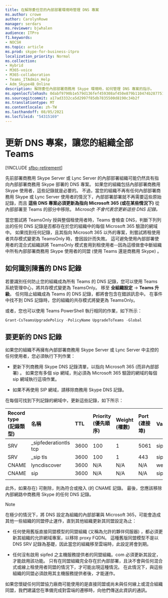 ```yaml
---
title: 在解除委任您的內部部署環境時管理 DNS 專案
ms.author: crowe
author: CarolynRowe
manager: serdars
ms.reviewer: bjwhalen
audience: ITPro
f1.keywords:
- NOCSH
ms.topic: article
ms.prod: skype-for-business-itpro
localization_priority: Normal
ms.collection:
- Hybrid
- M365-voice
- M365-collaboration
- Teams_ITAdmin_Help
- Adm_Skype4B_Online
description: 解除委任內部部署商務用 Skype 環境時，如何管理 DNS 專案的指示。
ms.openlocfilehash: 0dabf9790b1e579d136fef459308af450e879b110474b2877513855c8e78cf29
ms.sourcegitcommit: a17ad3332ca5d2997f85db7835500d8190c34b2f
ms.translationtype: MT
ms.contentlocale: zh-TW
ms.lasthandoff: 08/05/2021
ms.locfileid: "54315169"
---
```

# <a name="update-dns-entries-to-enable-your-organization-to-be-all-teams-only"></a>更新 DNS 專案，讓您的組織全部 Teams

[!INCLUDE [sfbo-retirement](../../Hub/includes/sfbo-retirement.md)]

先前部署商務用 Skype Server 或 Lync Server 的內部部署組織可能仍然具有指向內部部署商務用 Skype 部署的 DNS 專案。 如果您的組織包括內部部署商務用 Skype 使用者，這些記錄就是必要的。 不過，當您的組織不再有任何內部部署商務用 Skype 或 Lync Server 使用者的情況下，內部部署部署就不再需要這些原始記錄，而且 **這些 DNS 專案必須更新為指向 Microsoft 365 (或在某些情況下)** 從內部部署至 Teams 的部分中移除。 *Microsoft 不會代表您更新這些 DNS 記錄。*

當您嘗試將 TeamsOnly 授與整個租使用者時，Teams 會檢查 DNS，判斷下列列出的任何 DNS 記錄是否都存在於您的組織中的每個 Microsoft 365 驗證的網域中。 如果找到任何記錄，且其指向 Microsoft 365 以外的專案，則嘗試將租使用者共存模式變更為 TeamsOnly 時，會因設計而失敗。 這可避免使用內部部署使用者的混合式組織誤將 TeamsOnly 模式套用到租使用者--因為這樣做會中斷組織中所有內部部署商務用 Skype 使用者的同盟 (使用 Teams 還是商務用 Skype) 。


## <a name="how-to-identify-stale-dns-records"></a>如何識別陳舊的 DNS 記錄

若要識別任何防止您的組織成為所有 Teams 的 DNS 記錄，您可以使用 Teams 系統管理中心，將共存模式變更為 TeamsOnly。 移至 **全組織設定**  ->  **Teams 升級**。 任何阻止組織成為 Teams 的 DNS 記錄，都將會包含在錯誤訊息中。  在事件中找不到 DNS 記錄時，您的組織的共存模式將變更為 TeamsOnly。   

或者，您也可以使用 Teams PowerShell 執行相同的作業，如下所示：

   ```PowerShell
   Grant-CsTeamsUpgradePolicy -PolicyName UpgradeToTeams -Global
   ```

## <a name="dns-records-to-be-updated"></a>要更新的 DNS 記錄

如果您的組織不再擁有內部部署商務用 Skype Server 或 Lync Server 中主控的任何使用者，您必須執行下列作業：

- 更新下列商務用 Skype DNS 記錄清單，以指向 Microsoft 365 (而非內部部署) 。 如果您有多個 sip 網域，則必須為 Microsoft 365 驗證的網域的每個 sip 網域執行這項作業。

- 如果不再使用 SIP 網域，請移除商務用 Skype DNS 記錄。 

在每個可找到下列記錄的網域中，更新這些記錄，如下所示：

| Record type (記錄類型) | 名稱 | TTL | Priority (優先順序) | Weight (權數) | Port (連接埠) | Value (值) |
| :-----| :-----| :---- | :-----| :-----| :-----| :-----|
| SRV | _sipfederationtls tcp | 3600 |  100 | 1 | 5061  | sipfed.online.lync.com |
| SRV | _sip tls | 3600  | 100 |    1   | 443   | sipdir.online.lync.com |
| CNAME | lyncdiscover |    3600 |  N/A |   N/A |   N/A |   webdir.online.lync.com |
| CNAME |   sip | 3600 |    N/A |   N/A  | N/A |    sipdir.online.lync.com |
|||||||

此外，如果存在) 可刪除，則為符合或撥入 (的 CNAME 記錄。 最後，您應該移除內部網路中商務用 Skype 的任何 DNS 記錄。

> [!Note] 
> 在極少的情況下，將 DNS 設定為組織的內部部署與 Microsoft 365，可能會造成其他一些組織的同盟停止運作，直到其他組織更新其同盟設定為止：
>
> - 任何使用舊版直接同盟模型的同盟組織 (又稱為允許的夥伴伺服器) ，都必須更新其組織的允許網域專案，以移除 proxy FQDN。 這種舊版同盟模型不是以 DNS SRV 記錄為基礎，因此當您的組織移至雲端時，此設定將會到期。
> 
> - 任何沒有啟用 sipfed <span> 之主機服務提供者的同盟組織。com 必須更新其設定，才能啟用該功能。 只有在同盟組織完全存在於內部部署，且決不會與任何混合式或線上租使用者同盟的情況下，才可能出現這種情況。 在此情況下，與這些組織的同盟必須啟用其主機服務提供者後，才能運作。
>
> 如果您懷疑任何同盟協力廠商可能使用的是直接同盟或尚未與任何線上或混合組織同盟，我們建議您在準備完成對雲端的遷移時，向他們傳送此資訊的通訊。
  




